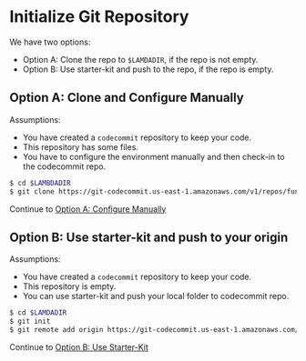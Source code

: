 # Initialize Git Repository

We have two options:

- Option A: Clone the repo to `$LAMDADIR`, if the repo is not empty.
- Option B: Use starter-kit and push to the repo, if the repo is empty.

## Option A: Clone and Configure Manually

Assumptions:

- You have created a `codecommit` repository to keep your code.
- This repository has some files.
- You have to configure the environment manually and then check-in to the codecommit repo.


```bash
$ cd $LAMBDADIR
$ git clone https://git-codecommit.us-east-1.amazonaws.com/v1/repos/function-one .
```

Continue to [Option A: Configure Manually](./lambda-development/how-to-develop-lambda-functions-locally-with-typescript-using-visual-studio-code/10100A-configure-manually-md)

## Option B: Use starter-kit and push to your origin

Assumptions:

- You have created a `codecommit` repository to keep your code.
- This repository is empty.
- You can use starter-kit and push your local folder to codecommit repo.

```bash
$ cd $LAMDADIR
$ git init
$ git remote add origin https://git-codecommit.us-east-1.amazonaws.com/v1/repos/function-one
```

Continue to [Option B: Use Starter-Kit](./lambda-development/how-to-develop-lambda-functions-locally-with-typescript-using-visual-studio-code/10100B-use-starter-kit.md)
